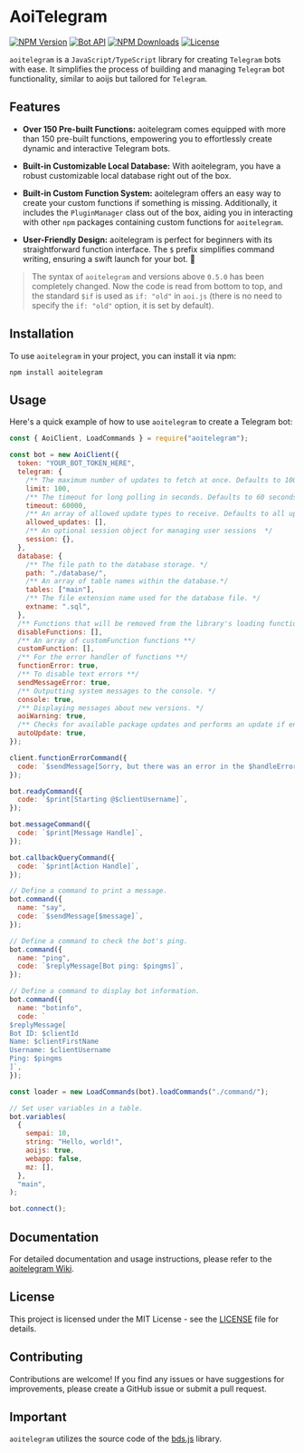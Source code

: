 # AoiTelegram

[![NPM Version](https://img.shields.io/npm/v/aoitelegram)](https://www.npmjs.com/package/aoitelegram)
[![Bot API](https://img.shields.io/badge/Bot%20API-v.6.9-00aced.svg?style=flat-square&logo=telegram)](https://core.telegram.org/bots/api)
[![NPM Downloads](https://img.shields.io/npm/dt/aoitelegram.svg?maxAge=3600)](https://www.npmjs.com/package/aoitelegram)
[![License](https://img.shields.io/npm/l/aoitelegram)](https://github.com/Sempai-07/aoitelegram/blob/main/LICENSE)

`aoitelegram` is a `JavaScript/TypeScript` library for creating `Telegram` bots with ease. It simplifies the process of building and managing `Telegram` bot functionality, similar to aoijs but tailored for `Telegram`.

## Features

- **Over 150 Pre-built Functions:** aoitelegram comes equipped with more than 150 pre-built functions, empowering you to effortlessly create dynamic and interactive Telegram bots.

- **Built-in Customizable Local Database:** With aoitelegram, you have a robust customizable local database right out of the box.

- **Built-in Custom Function System:** aoitelegram offers an easy way to create your custom functions if something is missing. Additionally, it includes the `PluginManager` class out of the box, aiding you in interacting with other `npm` packages containing custom functions for `aoitelegram`.

- **User-Friendly Design:** aoitelegram is perfect for beginners with its straightforward function interface. The `$` prefix simplifies command writing, ensuring a swift launch for your bot. 🚀

> The syntax of `aoitelegram` and versions above `0.5.0` has been completely changed. Now the code is read from bottom to top, and the standard `$if` is used as `if: "old"` in `aoi.js` (there is no need to specify the `if: "old"` option, it is set by default).

## Installation

To use `aoitelegram` in your project, you can install it via npm:

```shell
npm install aoitelegram
```

## Usage

Here's a quick example of how to use `aoitelegram` to create a Telegram bot:

```javascript
const { AoiClient, LoadCommands } = require("aoitelegram");

const bot = new AoiClient({
  token: "YOUR_BOT_TOKEN_HERE",
  telegram: {
    /** The maximum number of updates to fetch at once. Defaults to 100. */
    limit: 100,
    /** The timeout for long polling in seconds. Defaults to 60 seconds. */
    timeout: 60000,
    /** An array of allowed update types to receive. Defaults to all updates. */
    allowed_updates: [],
    /** An optional session object for managing user sessions  */
    session: {},
  },
  database: {
    /** The file path to the database storage. */
    path: "./database/",
    /** An array of table names within the database.*/
    tables: ["main"],
    /** The file extension name used for the database file. */
    extname: ".sql",
  },
  /** Functions that will be removed from the library's loading functions. **/
  disableFunctions: [],
  /** An array of customFunction functions **/
  customFunction: [],
  /** For the error handler of functions **/
  functionError: true,
  /** To disable text errors **/
  sendMessageError: true,
  /** Outputting system messages to the console. */
  console: true,
  /** Displaying messages about new versions. */
  aoiWarning: true,
  /** Checks for available package updates and performs an update if enabled (beta) */
  autoUpdate: true,
});

client.functionErrorCommand({
  code: `$sendMessage[Sorry, but there was an error in the $handleError[function] function within the $handleError[command] command: $handleError[error]]`,
});

bot.readyCommand({
  code: `$print[Starting @$clientUsername]`,
});

bot.messageCommand({
  code: `$print[Message Handle]`,
});

bot.callbackQueryCommand({
  code: `$print[Action Handle]`,
});

// Define a command to print a message.
bot.command({
  name: "say",
  code: `$sendMessage[$message]`,
});

// Define a command to check the bot's ping.
bot.command({
  name: "ping",
  code: `$replyMessage[Bot ping: $pingms]`,
});

// Define a command to display bot information.
bot.command({
  name: "botinfo",
  code: `
$replyMessage[
Bot ID: $clientId
Name: $clientFirstName
Username: $clientUsername
Ping: $pingms
]`,
});

const loader = new LoadCommands(bot).loadCommands("./command/");

// Set user variables in a table.
bot.variables(
  {
    sempai: 10,
    string: "Hello, world!",
    aoijs: true,
    webapp: false,
    mz: [],
  },
  "main",
);

bot.connect();
```

## Documentation

For detailed documentation and usage instructions, please refer to the [aoitelegram Wiki](https://aoitelegram-dev.surge.sh/).

## License

This project is licensed under the MIT License - see the [LICENSE](https://github.com/Sempai-07/aoitelegram/blob/main/LICENSE) file for details.

## Contributing

Contributions are welcome! If you find any issues or have suggestions for improvements, please create a GitHub issue or submit a pull request.

## Important

`aoitelegram` utilizes the source code of the [bds.js](https://www.npmjs.com/package/bds.js) library.
